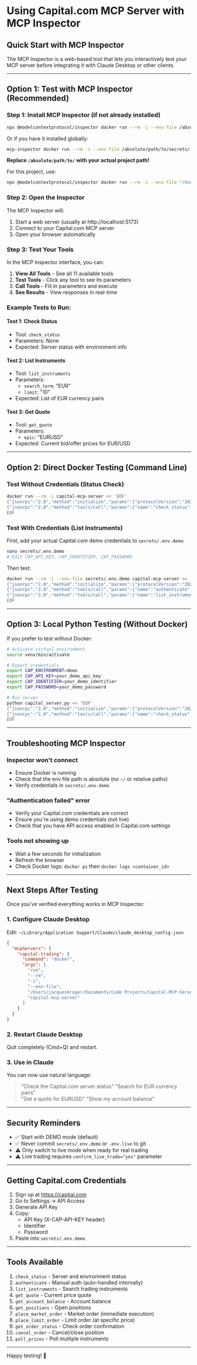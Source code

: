 # Using Capital.com MCP Server with MCP Inspector

## Quick Start with MCP Inspector

The MCP Inspector is a web-based tool that lets you interactively test your MCP server before integrating it with Claude Desktop or other clients.

---

## Option 1: Test with MCP Inspector (Recommended)

### Step 1: Install MCP Inspector (if not already installed)

```bash
npx @modelcontextprotocol/inspector docker run --rm -i --env-file /absolute/path/to/secrets/.env.demo capital-mcp-server
```

Or if you have it installed globally:

```bash
mcp-inspector docker run --rm -i --env-file /absolute/path/to/secrets/.env.demo capital-mcp-server
```

**Replace `/absolute/path/to/` with your actual project path!**

For this project, use:
```bash
npx @modelcontextprotocol/inspector docker run --rm -i --env-file "/Users/jacqueskruger/Documents/Code Projects/Capital-MCP-Server/secrets/.env.demo" capital-mcp-server
```

### Step 2: Open the Inspector

The MCP Inspector will:
1. Start a web server (usually at http://localhost:5173)
2. Connect to your Capital.com MCP server
3. Open your browser automatically

### Step 3: Test Your Tools

In the MCP Inspector interface, you can:

1. **View All Tools** - See all 11 available tools
2. **Test Tools** - Click any tool to see its parameters
3. **Call Tools** - Fill in parameters and execute
4. **See Results** - View responses in real-time

### Example Tests to Run:

#### Test 1: Check Status
- Tool: `check_status`
- Parameters: None
- Expected: Server status with environment info

#### Test 2: List Instruments
- Tool: `list_instruments`
- Parameters:
  - `search_term`: "EUR"
  - `limit`: "10"
- Expected: List of EUR currency pairs

#### Test 3: Get Quote
- Tool: `get_quote`
- Parameters:
  - `epic`: "EURUSD"
- Expected: Current bid/offer prices for EUR/USD

---

## Option 2: Direct Docker Testing (Command Line)

### Test Without Credentials (Status Check)

```bash
docker run --rm -i capital-mcp-server << 'EOF'
{"jsonrpc":"2.0","method":"initialize","params":{"protocolVersion":"2024-11-05","capabilities":{},"clientInfo":{"name":"test","version":"1.0.0"}},"id":1}
{"jsonrpc":"2.0","method":"tools/call","params":{"name":"check_status","arguments":{}},"id":2}
EOF
```

### Test With Credentials (List Instruments)

First, add your actual Capital.com demo credentials to `secrets/.env.demo`:

```bash
nano secrets/.env.demo
# Edit CAP_API_KEY, CAP_IDENTIFIER, CAP_PASSWORD
```

Then test:

```bash
docker run --rm -i --env-file secrets/.env.demo capital-mcp-server << 'EOF'
{"jsonrpc":"2.0","method":"initialize","params":{"protocolVersion":"2024-11-05","capabilities":{},"clientInfo":{"name":"test","version":"1.0.0"}},"id":1}
{"jsonrpc":"2.0","method":"tools/call","params":{"name":"authenticate","arguments":{}},"id":2}
{"jsonrpc":"2.0","method":"tools/call","params":{"name":"list_instruments","arguments":{"search_term":"EUR","limit":"5"}},"id":3}
EOF
```

---

## Option 3: Local Python Testing (Without Docker)

If you prefer to test without Docker:

```bash
# Activate virtual environment
source venv/bin/activate

# Export credentials
export CAP_ENVIRONMENT=demo
export CAP_API_KEY=your_demo_api_key
export CAP_IDENTIFIER=your_demo_identifier
export CAP_PASSWORD=your_demo_password

# Run server
python capital_server.py << 'EOF'
{"jsonrpc":"2.0","method":"initialize","params":{"protocolVersion":"2024-11-05","capabilities":{},"clientInfo":{"name":"test","version":"1.0.0"}},"id":1}
{"jsonrpc":"2.0","method":"tools/call","params":{"name":"check_status","arguments":{}},"id":2}
EOF
```

---

## Troubleshooting MCP Inspector

### Inspector won't connect
- Ensure Docker is running
- Check that the env file path is absolute (no `~/` or relative paths)
- Verify credentials in `secrets/.env.demo`

### "Authentication failed" error
- Verify your Capital.com credentials are correct
- Ensure you're using demo credentials (not live)
- Check that you have API access enabled in Capital.com settings

### Tools not showing up
- Wait a few seconds for initialization
- Refresh the browser
- Check Docker logs: `docker ps` then `docker logs <container_id>`

---

## Next Steps After Testing

Once you've verified everything works in MCP Inspector:

### 1. Configure Claude Desktop

Edit: `~/Library/Application Support/Claude/claude_desktop_config.json`

```json
{
  "mcpServers": {
    "capital-trading": {
      "command": "docker",
      "args": [
        "run",
        "--rm",
        "-i",
        "--env-file",
        "/Users/jacqueskruger/Documents/Code Projects/Capital-MCP-Server/secrets/.env.demo",
        "capital-mcp-server"
      ]
    }
  }
}
```

### 2. Restart Claude Desktop

Quit completely (Cmd+Q) and restart.

### 3. Use in Claude

You can now use natural language:

> "Check the Capital.com server status"
> "Search for EUR currency pairs"  
> "Get a quote for EURUSD"
> "Show my account balance"

---

## Security Reminders

- ✅ Start with DEMO mode (default)
- ✅ Never commit `secrets/.env.demo` or `.env.live` to git
- ⚠️  Only switch to live mode when ready for real trading
- ⚠️  Live trading requires `confirm_live_trade="yes"` parameter

---

## Getting Capital.com Credentials

1. Sign up at https://capital.com
2. Go to Settings → API Access
3. Generate API Key
4. Copy:
   - API Key (X-CAP-API-KEY header)
   - Identifier
   - Password
5. Paste into `secrets/.env.demo`

---

## Tools Available

1. `check_status` - Server and environment status
2. `authenticate` - Manual auth (auto-handled internally)
3. `list_instruments` - Search trading instruments
4. `get_quote` - Current price quote
5. `get_account_balance` - Account balance
6. `get_positions` - Open positions
7. `place_market_order` - Market order (immediate execution)
8. `place_limit_order` - Limit order (at specific price)
9. `get_order_status` - Check order confirmation
10. `cancel_order` - Cancel/close position
11. `poll_prices` - Poll multiple instruments

---

Happy testing! 🚀



